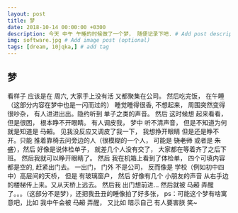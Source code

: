 ```yaml
---
layout: post
title: 梦
date: 2018-10-14 00:00:00 +0300
description: 今天 中午 午睡的时候做了一个梦， 随便记录下吧. # Add post description (optional)
img: software.jpg # Add image post (optional)
tags: [dream, 10jqka,] # add tag
---
```


## 梦

  看样子 应该是在 周六, 大家手上没有活 又都聚集在公司。 然后吃完饭， 在午睡（这部分内容在梦中也是一闪而过的）
睡觉睡得很香, 不想起来， 周围突然变得很吵杂， 有人进进出出。隐约听到 单子之类的声音。
  然后 这时候想 起来看看，但是很困， 根本睁不开眼睛。
  有人调皮我， 梦中 听不清声音， 但是不知道为何就是知道是 ~~马超~~。
  见我没反应又调皮了我一下， 我想挣开眼睛 但是还是睁不开。只能 推着靠椅去问旁边的人（很模糊的一个人， 可能是 ~~饶老师~~ 或者是 ~~朱盛~~），然后 好像是说体检单子， 就差几个人没有交了， 大家都在等着齐了之后下班。
  然后我就可以睁开眼睛了。
  然后 我在机箱上看到了体检单， 四个可填内容都是空的, 赶紧出门去。
  一出门， 门外 不是公司， 反而像是 学校（例如初中四中）高层间的天桥， 但是 有玻璃窗户， 然后 好像有几个 小朋友的声音 从右手边的楼梯传上来。又从天桥上远去。
然后我 出门想前进...
  然后就被 ~~马超~~ 弄醒了。。。（这部分不是梦），还把我丑丑的睡像拍了好多张，
  ps：可能这个梦有啥寓意吧，比如 我中午会被 ~~马超~~ 弄醒， 又比如 暗示自己 有人要害朕 笑~